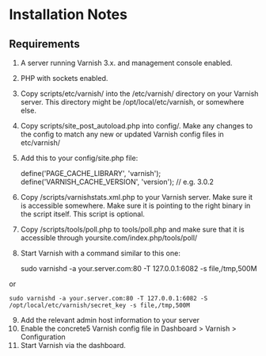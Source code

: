 # Installation Notes

## Requirements

1. A server running Varnish 3.x. and management console enabled.
2. PHP with sockets enabled.
3. Copy scripts/etc/varnish/ into the /etc/varnish/ directory on your Varnish server. This directory might be /opt/local/etc/varnish, or somewhere else.
4. Copy scripts/site\_post\_autoload.php into config/. Make any changes to the config to match any new or updated Varnish config files in etc/varnish/
5. Add this to your config/site.php file:

	define('PAGE_CACHE_LIBRARY', 'varnish');
	define('VARNISH_CACHE_VERSION', 'version'); // e.g. 3.0.2
	
6. Copy /scripts/varnishstats.xml.php to your Varnish server. Make sure it is accessible somewhere. Make sure it is pointing to the right binary in the script itself. This script is optional.
7. Copy /scripts/tools/poll.php to tools/poll.php and make sure that it is accessible through yoursite.com/index.php/tools/poll/
8. Start Varnish with a command similar to this one:

	sudo varnishd -a your.server.com:80 -T 127.0.0.1:6082 -s file,/tmp,500M
	
or

	sudo varnishd -a your.server.com:80 -T 127.0.0.1:6082 -S /opt/local/etc/varnish/secret_key -s file,/tmp,500M

9. Add the relevant admin host information to your server
10. Enable the concrete5 Varnish config file in Dashboard > Varnish > Configuration
11. Start Varnish via the dashboard.